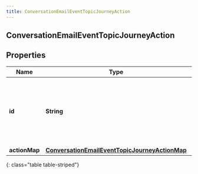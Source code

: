 ```yaml
---
title: ConversationEmailEventTopicJourneyAction
---
```


## ConversationEmailEventTopicJourneyAction

## Properties

| Name          | Type                                                                                                                   | Description                                                                          | Notes      |
| ------------- | ---------------------------------------------------------------------------------------------------------------------- | ------------------------------------------------------------------------------------ | ---------- |
| **id**        | <!----><!---->**String**<!---->                                                                                        | The ID of an action from the Journey System (an action is spawned from an actionMap) | [optional] |
| **actionMap** | <!----><!---->[**ConversationEmailEventTopicJourneyActionMap**](ConversationEmailEventTopicJourneyActionMap.md)<!----> |                                                                                      | [optional] |

{: class="table table-striped"}
